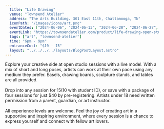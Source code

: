 ```yaml
---
  title: "Life Drawing"
  venue: "Townsend Atelier"
  address: "The Arts Building. 301 East 11th, Chattanooga, TN"
  iconPath: "/images/icons/art.png"
  eventDates: ["2024-06-06", "2024-06-13", "2024-06-20", "2024-06-27", "2024-07-04", "2024-07-11", "2024-07-18", "2024-07-25", "2024-08-01", "2024-08-08", "2024-08-15", "2024-08-22", "2024-08-29", "2024-09-05", "2024-09-12", "2024-09-19", "2024-09-26"]
  eventLink: "https://townsendatelier.com/product/life-drawing-open-studio/"
  tags: ["art", "townsend-atelier"]
  time: "6pm - 9pm"
  entranceCost: "$10 - 15"
  layout: "../../../../layouts/BlogPostLayout.astro"
---
```


Explore your creative side at open studio sessions with a live model. With a mix of short and long poses, artists can work at their own pace using any medium they prefer. Easels, drawing boards, sculpture stands, and tables are all provided.
<br><br>
Drop into any session for $15 ($10 with student ID), or save with a package of four sessions for just $40 by pre-registering. Artists under 18 need written permission from a parent, guardian, or art instructor.
<br><br>
All experience levels are welcome. Feel the joy of creating art in a supportive and inspiring environment, where every session is a chance to express yourself and connect with fellow art lovers.
